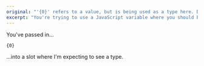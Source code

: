 ```yaml
---
original: "'{0}' refers to a value, but is being used as a type here. Did you mean 'typeof {0}'?"
excerpt: "You're trying to use a JavaScript variable where you should be passing a type."
---
```


You've passed in...

```
{0}
```

...into a slot where I'm expecting to see a type.
